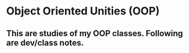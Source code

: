 # Object Oriented Unities (OOP)

## This are studies of my OOP classes. Following are dev/class notes.
